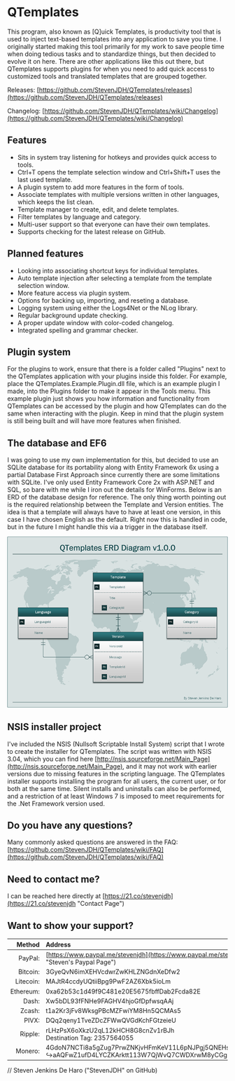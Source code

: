 # QTemplates
This program, also known as [Q]uick Templates, is productivity tool that is used to inject text-based templates into any application to save you time. I originally started making this tool primarily for my work to save people time when doing tedious tasks and to standardize things, but then decided to evolve it on here. There are other applications like this out there, but QTemplates supports plugins for when you need to add quick access to customized tools and translated templates that are grouped together.

Releases: [https://github.com/StevenJDH/QTemplates/releases](https://github.com/StevenJDH/QTemplates/releases)

Changelog: [https://github.com/StevenJDH/QTemplates/wiki/Changelog](https://github.com/StevenJDH/QTemplates/wiki/Changelog)

## Features
* Sits in system tray listening for hotkeys and provides quick access to tools.
* Ctrl+T opens the template selection window and Ctrl+Shift+T uses the last used template.
* A plugin system to add more features in the form of tools.
* Associate templates with multiple versions written in other languages, which keeps the list clean.
* Template manager to create, edit, and delete templates.
* Filter templates by language and category.
* Multi-user support so that everyone can have their own templates.
* Supports checking for the latest release on GitHub.

## Planned features
* Looking into associating shortcut keys for individual templates.
* Auto template injection after selecting a template from the template selection window.
* More feature access via plugin system.
* Options for backing up, importing, and reseting a database.
* Logging system using either the Logs4Net or the NLog library.
* Regular background update checking.
* A proper update window with color-coded changelog.
* Integrated spelling and grammar checker.

## Plugin system
For the plugins to work, ensure that there is a folder called "Plugins" next to the QTemplates application with your plugins inside this folder. For example, place the QTemplates.Example.Plugin.dll file, which is an example plugin I made, into the Plugins folder to make it appear in the Tools menu. This example plugin just shows you how information and functionality from QTemplates can be accessed by the plugin and how QTemplates can do the same when interacting with the plugin. Keep in mind that the plugin system is still being built and will have more features when finished.

## The database and EF6
I was going to use my own implementation for this, but decided to use an SQLite database for its portability along with Entity Framework 6x using a partial Database First Approach since currently there are some limitations with SQLite. I've only used Entity Framework Core 2x with ASP.NET and SQL, so bare with me while I iron out the details for WinForms. Below is an ERD of the database design for reference. The only thing worth pointing out is the required relationship between the Template and Version entities. The idea is that a template will always have to have at least one version, in this case I have chosen English as the default. Right now this is handled in code, but in the future I might handle this via a trigger in the database itself.

![ERD](https://github.com/StevenJDH/QTemplates/raw/master/ERD_Diagram.png "ERD Diagram")

## NSIS installer project
I've included the NSIS (Nullsoft Scriptable Install System) script that I wrote to create the installer for QTemplates. The script was written with NSIS 3.04, which you can find here [http://nsis.sourceforge.net/Main_Page](http://nsis.sourceforge.net/Main_Page), and it may not work with earlier versions due to missing features in the scripting language. The QTemplates installer supports installing the program for all users, the current user, or for both at the same time. Silent installs and uninstalls can also be performed, and a restriction of at least Windows 7 is imposed to meet requirements for the .Net Framework version used.

## Do you have any questions?
Many commonly asked questions are answered in the FAQ:
[https://github.com/StevenJDH/QTemplates/wiki/FAQ](https://github.com/StevenJDH/QTemplates/wiki/FAQ)

## Need to contact me?
I can be reached here directly at [https://21.co/stevenjdh](https://21.co/stevenjdh "Contact Page")

## Want to show your support?

|Method       | Address                                                                                                    |
|------------:|:-----------------------------------------------------------------------------------------------------------|
|PayPal:      | [https://www.paypal.me/stevenjdh](https://www.paypal.me/stevenjdh "Steven's Paypal Page")                  |
|Bitcoin:     | 3GyeQvN6imXEHVcdwrZwKHLZNGdnXeDfw2                                                                         |
|Litecoin:    | MAJtR4ccdyUQtiiBpg9PwF2AZ6Xbk5ioLm                                                                         |
|Ethereum:    | 0xa62b53c1d49f9C481e20E5675fbffDab2Fcda82E                                                                 |
|Dash:        | Xw5bDL93fFNHe9FAGHV4hjoGfDpfwsqAAj                                                                         |
|Zcash:       | t1a2Kr3jFv8WksgPBcMZFwiYM8Hn5QCMAs5                                                                        |
|PIVX:        | DQq2qeny1TveZDcZFWwQVGdKchFGtzeieU                                                                         |
|Ripple:      | rLHzPsX6oXkzU2qL12kHCH8G8cnZv1rBJh<br />Destination Tag: 2357564055                                        |
|Monero:      | 4GdoN7NCTi8a5gZug7PrwZNKjvHFmKeV11L6pNJPgj5QNEHsN6eeX3D<br />&#8618;aAQFwZ1ufD4LYCZKArktt113W7QjWvQ7CWDXrwM8yCGgEdhV3Wt|


// Steven Jenkins De Haro ("StevenJDH" on GitHub)
